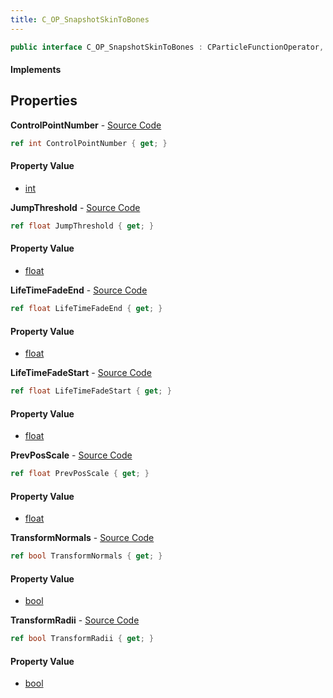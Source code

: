```yaml
---
title: C_OP_SnapshotSkinToBones
---
```


```csharp
public interface C_OP_SnapshotSkinToBones : CParticleFunctionOperator, CParticleFunction, ISchemaClass<CParticleFunction>, ISchemaClass<CParticleFunctionOperator>, ISchemaClass<C_OP_SnapshotSkinToBones>, ISchemaField, ISchemaClass, INativeHandle
```

#### Implements

## Properties

**ControlPointNumber** - [Source Code](https://github.com/swiftly-solution/swiftlys2/blob/main/managed/src/SwiftlyS2.Generated/Schemas/Interfaces/C_OP_SnapshotSkinToBones.cs#L20)

```csharp
ref int ControlPointNumber { get; }
```

#### Property Value

- [int](https://learn.microsoft.com/dotnet/api/system.int32)

**JumpThreshold** - [Source Code](https://github.com/swiftly-solution/swiftlys2/blob/main/managed/src/SwiftlyS2.Generated/Schemas/Interfaces/C_OP_SnapshotSkinToBones.cs#L26)

```csharp
ref float JumpThreshold { get; }
```

#### Property Value

- [float](https://learn.microsoft.com/dotnet/api/system.single)

**LifeTimeFadeEnd** - [Source Code](https://github.com/swiftly-solution/swiftlys2/blob/main/managed/src/SwiftlyS2.Generated/Schemas/Interfaces/C_OP_SnapshotSkinToBones.cs#L24)

```csharp
ref float LifeTimeFadeEnd { get; }
```

#### Property Value

- [float](https://learn.microsoft.com/dotnet/api/system.single)

**LifeTimeFadeStart** - [Source Code](https://github.com/swiftly-solution/swiftlys2/blob/main/managed/src/SwiftlyS2.Generated/Schemas/Interfaces/C_OP_SnapshotSkinToBones.cs#L22)

```csharp
ref float LifeTimeFadeStart { get; }
```

#### Property Value

- [float](https://learn.microsoft.com/dotnet/api/system.single)

**PrevPosScale** - [Source Code](https://github.com/swiftly-solution/swiftlys2/blob/main/managed/src/SwiftlyS2.Generated/Schemas/Interfaces/C_OP_SnapshotSkinToBones.cs#L28)

```csharp
ref float PrevPosScale { get; }
```

#### Property Value

- [float](https://learn.microsoft.com/dotnet/api/system.single)

**TransformNormals** - [Source Code](https://github.com/swiftly-solution/swiftlys2/blob/main/managed/src/SwiftlyS2.Generated/Schemas/Interfaces/C_OP_SnapshotSkinToBones.cs#L16)

```csharp
ref bool TransformNormals { get; }
```

#### Property Value

- [bool](https://learn.microsoft.com/dotnet/api/system.boolean)

**TransformRadii** - [Source Code](https://github.com/swiftly-solution/swiftlys2/blob/main/managed/src/SwiftlyS2.Generated/Schemas/Interfaces/C_OP_SnapshotSkinToBones.cs#L18)

```csharp
ref bool TransformRadii { get; }
```

#### Property Value

- [bool](https://learn.microsoft.com/dotnet/api/system.boolean)

